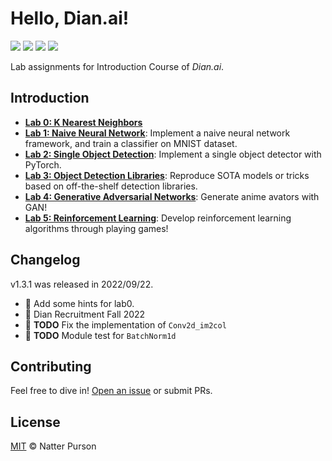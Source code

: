 # Hello, Dian.ai!

![](https://img.shields.io/badge/organization-Dian.ai-orange)
![](https://img.shields.io/badge/version-1.3.1-blue)
![](https://img.shields.io/badge/license-MIT-blue)
![](https://img.shields.io/badge/test-100%-green)

Lab assignments for Introduction Course of _Dian.ai_.

## Introduction

- **[Lab 0: K Nearest Neighbors](lab0/README.md)**
- **[Lab 1: Naive Neural Network](lab1/README.md)**: Implement a naive neural network framework, and train a classifier on MNIST dataset.
- **[Lab 2: Single Object Detection](lab2/README.md)**: Implement a single object detector with PyTorch.
- **[Lab 3: Object Detection Libraries](lab3/README.md)**: Reproduce SOTA models or tricks based on off-the-shelf detection libraries.
- **[Lab 4: Generative Adversarial Networks](lab4/README.md)**: Generate anime avators with GAN!
- **[Lab 5: Reinforcement Learning](lab5/README.md)**: Develop reinforcement learning algorithms through playing games!


## Changelog

v1.3.1 was released in 2022/09/22.
* 📑 Add some hints for lab0.
* 🌱 Dian Recruitment Fall 2022
* 🐛 **TODO** Fix the implementation of `Conv2d_im2col`
* 🚧 **TODO** Module test for `BatchNorm1d`

## Contributing

Feel free to dive in! [Open an issue](https://github.com/isfinne/hello-dian.ai/issues/new) or submit PRs.

## License

[MIT](LICENSE) © Natter Purson
